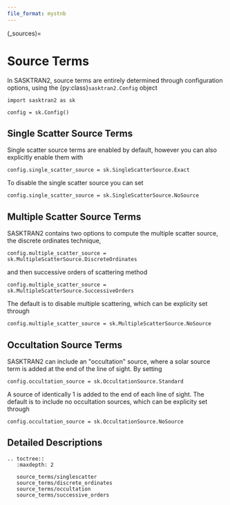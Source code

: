```yaml
---
file_format: mystnb
---
```


(_sources)=
# Source Terms
In SASKTRAN2, source terms are entirely determined through configuration options, using the
{py:class}`sasktran2.Config` object

```{code-cell}
import sasktran2 as sk

config = sk.Config()
```


## Single Scatter Source Terms
Single scatter source terms are enabled by default, however you can also explicitly enable them with

```{code-cell}
config.single_scatter_source = sk.SingleScatterSource.Exact
```

To disable the single scatter source you can set

```{code-cell}
config.single_scatter_source = sk.SingleScatterSource.NoSource
```

## Multiple Scatter Source Terms
SASKTRAN2 contains two options to compute the multiple scatter source, the discrete ordinates technique,

```{code-cell}
config.multiple_scatter_source = sk.MultipleScatterSource.DiscreteOrdinates
```

and then successive orders of scattering method

```{code-cell}
config.multiple_scatter_source = sk.MultipleScatterSource.SuccessiveOrders
```

The default is to disable multiple scattering, which can be explicity set through

```{code-cell}
config.multiple_scatter_source = sk.MultipleScatterSource.NoSource
```

## Occultation Source Terms
SASKTRAN2 can include an "occultation" source, where a solar source term is added at the end of the line of sight.
By setting

```{code-cell}
config.occultation_source = sk.OccultationSource.Standard
```

A source of identically 1 is added to the end of each line of sight.  The default is to include no
occultation sources, which can be explicity set through

```{code-cell}
config.occultation_source = sk.OccultationSource.NoSource
```


## Detailed Descriptions

```{eval-rst}
.. toctree::
   :maxdepth: 2

   source_terms/singlescatter
   source_terms/discrete_ordinates
   source_terms/occultation
   source_terms/successive_orders
```
